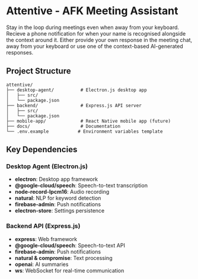 # Attentive - AFK Meeting Assistant

Stay in the loop during meetings even when away from your keyboard. Recieve a phone notification for when your name is recognised alongside the context around it. Either provide your own response in the meeting chat, away from your keyboard or use one of the context-based AI-generated responses.

## Project Structure

```
attentive/
├── desktop-agent/          # Electron.js desktop app
│   ├── src/
│   └── package.json
├── backend/                # Express.js API server
│   ├── src/
│   └── package.json
├── mobile-app/             # React Native mobile app (future)
├── docs/                   # Documentation
└── .env.example           # Environment variables template
```

## Key Dependencies

### Desktop Agent (Electron.js)
- **electron**: Desktop app framework
- **@google-cloud/speech**: Speech-to-text transcription
- **node-record-lpcm16**: Audio recording
- **natural**: NLP for keyword detection
- **firebase-admin**: Push notifications
- **electron-store**: Settings persistence

### Backend API (Express.js)
- **express**: Web framework
- **@google-cloud/speech**: Speech-to-text API
- **firebase-admin**: Push notifications
- **natural & compromise**: Text processing
- **openai**: AI summaries
- **ws**: WebSocket for real-time communication